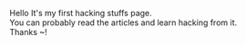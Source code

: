 
Hello It's my first hacking stuffs page.<br>
You can probably read the articles and learn hacking from it.<br>
Thanks ~!<br>
